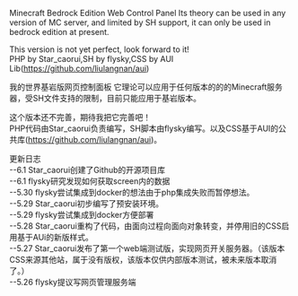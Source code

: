 Minecraft Bedrock Edition Web Control Panel
Its theory can be used in any version of MC server, and limited by SH support, it can only be used in bedrock edition at present.  
  
This version is not yet perfect, look forward to it!  
PHP by Star_caorui,SH by flysky,CSS by AUI Lib(https://github.com/liulangnan/aui)  
  
我的世界基岩版网页控制面板
它理论可以应用于任何版本的的的Minecraft服务器，受SH文件支持的限制，目前只能应用于基岩版本。
  
这个版本还不完善，期待我把它完善吧！  
PHP代码由Star_caorui负责编写，SH脚本由flysky编写。以及CSS基于AUI的公共库(https://github.com/liulangnan/aui)。  
  
更新日志  
--6.1     Star_caorui创建了Github的开源项目库  
--6.1     flysky研究发现如何获取screen内的数据  
--5.30    flysky尝试集成到docker的想法由于php集成失败而暂停想法。  
--5.29    Star_caorui初步编写了预安装环境。  
--5.29    flysky尝试集成到docker方便部署  
--5.28    Star_caorui重构了代码，由面向过程向面向对象转变，并停用旧的CSS启用基于AUi的新版样式。  
--5.27    Star_caorui发布了第一个web端测试版，实现网页开关服务器。（该版本CSS来源其他站，属于没有版权，该版本仅供内部版本测试，被未来版本取消了。）  
--5.26    flysky提议写网页管理服务端  
